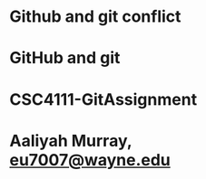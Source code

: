 
# Github and git conflict

# GitHub and git

# CSC4111-GitAssignment
# Aaliyah Murray, eu7007@wayne.edu

